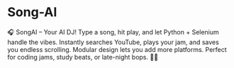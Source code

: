 # Song-AI
🎧 SongAI – Your AI DJ! Type a song, hit play, and let Python + Selenium handle the vibes. Instantly searches YouTube, plays your jam, and saves you endless scrolling. Modular design lets you add more platforms. Perfect for coding jams, study beats, or late-night bops. 🚀🎶
